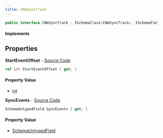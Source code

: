 ```yaml
---
title: CNmSyncTrack
---
```


```csharp
public interface CNmSyncTrack : ISchemaClass<CNmSyncTrack>, ISchemaField, ISchemaClass, INativeHandle
```

#### Implements

## Properties

**StartEventOffset** - [Source Code](https://github.com/swiftly-solution/swiftlys2/blob/master/managed/src/SwiftlyS2.Generated/Schemas/Interfaces/CNmSyncTrack.cs#L19)

```csharp
ref int StartEventOffset { get; }
```

#### Property Value

- [int](https://learn.microsoft.com/dotnet/api/system.int32)

**SyncEvents** - [Source Code](https://github.com/swiftly-solution/swiftlys2/blob/master/managed/src/SwiftlyS2.Generated/Schemas/Interfaces/CNmSyncTrack.cs#L17)

```csharp
SchemaUntypedField SyncEvents { get; }
```

#### Property Value

- [SchemaUntypedField](/docs/api/shared/schemas/schemauntypedfield)

